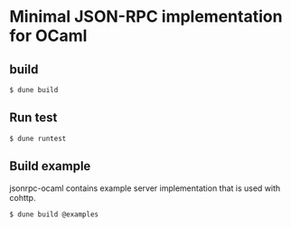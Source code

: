 # Minimal JSON-RPC implementation for OCaml #

## build ##

```
$ dune build
```

## Run test ##

```
$ dune runtest
```

## Build example ##
jsonrpc-ocaml contains example server implementation that is used with cohttp.

```
$ dune build @examples
```
